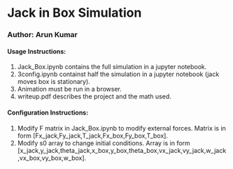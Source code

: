 # Jack in Box Simulation
### Author: Arun Kumar

#### Usage Instructions:
1. Jack_Box.ipynb contains the full simulation in a jupyter notebook.
1. 3config.ipynb containst half the simulation in a jupyter notebook (jack moves box is stationary).
1. Animation must be run in a browser.
1. writeup.pdf describes the project and the math used.

#### Configuration Instructions:
1. Modify F matrix in Jack_Box.ipynb to modify external forces. Matrix is in form [Fx_jack,Fy_jack,T_jack,Fx_box,Fy_box,T_box].
1. Modify s0 array to change initial conditions. Array is in form [x_jack,y_jack,theta_jack,x_box,y_box,theta_box,vx_jack,vy_jack,w_jack,vx_box,vy_box,w_box].